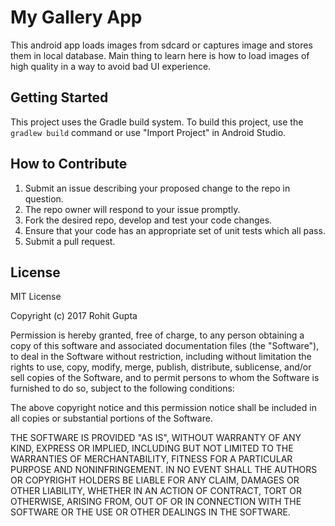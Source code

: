 # My Gallery App
This android app loads images from sdcard or captures image and stores them in local database.
Main thing to learn here is how to load images of high quality in a way to avoid bad UI experience.

## Getting Started
This project uses the Gradle build system. 
To build this project, use the `gradlew build` command or use "Import Project" in Android Studio.

## How to Contribute
1. Submit an issue describing your proposed change to the repo in question.
2. The repo owner will respond to your issue promptly.
3. Fork the desired repo, develop and test your code changes.
4. Ensure that your code has an appropriate set of unit tests which all pass.
5. Submit a pull request.

## License

MIT License

Copyright (c) 2017 Rohit Gupta

Permission is hereby granted, free of charge, to any person obtaining a copy
of this software and associated documentation files (the "Software"), to deal
in the Software without restriction, including without limitation the rights
to use, copy, modify, merge, publish, distribute, sublicense, and/or sell
copies of the Software, and to permit persons to whom the Software is
furnished to do so, subject to the following conditions:

The above copyright notice and this permission notice shall be included in all
copies or substantial portions of the Software.

THE SOFTWARE IS PROVIDED "AS IS", WITHOUT WARRANTY OF ANY KIND, EXPRESS OR
IMPLIED, INCLUDING BUT NOT LIMITED TO THE WARRANTIES OF MERCHANTABILITY,
FITNESS FOR A PARTICULAR PURPOSE AND NONINFRINGEMENT. IN NO EVENT SHALL THE
AUTHORS OR COPYRIGHT HOLDERS BE LIABLE FOR ANY CLAIM, DAMAGES OR OTHER
LIABILITY, WHETHER IN AN ACTION OF CONTRACT, TORT OR OTHERWISE, ARISING FROM,
OUT OF OR IN CONNECTION WITH THE SOFTWARE OR THE USE OR OTHER DEALINGS IN THE
SOFTWARE.
